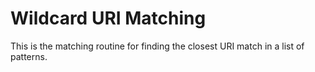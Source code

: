 # Wildcard URI Matching

This is the matching routine for finding the closest URI match in a list of patterns.
